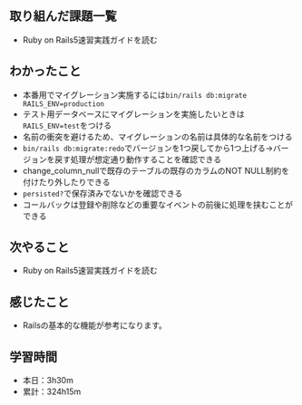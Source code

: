 ## 取り組んだ課題一覧
- Ruby on Rails5速習実践ガイドを読む
## わかったこと
- 本番用でマイグレーション実施するには`bin/rails db:migrate RAILS_ENV=production`
- テスト用データベースにマイグレーションを実施したいときは`RAILS_ENV=test`をつける
- 名前の衝突を避けるため、マイグレーションの名前は具体的な名前をつける
- `bin/rails db:migrate:redo`でバージョンを1つ戻してから1つ上げる→バージョンを戻す処理が想定通り動作することを確認できる
- change_column_nullで既存のテーブルの既存のカラムのNOT NULL制約を付けたり外したりできる
- `persisted?`で保存済みでないかを確認できる
- コールバックは登録や削除などの重要なイベントの前後に処理を挟むことができる
## 次やること
- Ruby on Rails5速習実践ガイドを読む
## 感じたこと
- Railsの基本的な機能が参考になります。
## 学習時間
- 本日：3h30m
- 累計：324h15m

